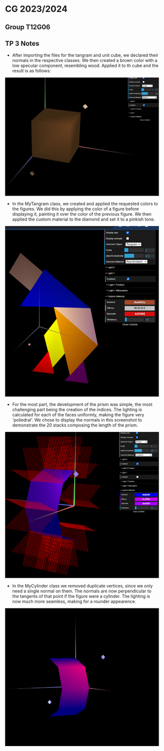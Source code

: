 # CG 2023/2024

## Group T12G06

## TP 3 Notes

- After importing the files for the tangram and unit cube, we declared their normals in the respective classes. We then created a brown color with a low specular component, resembling wood. Applied it to th cube and the result is as follows:

![Screenshot 1](screenshots/cg-t12g06-tp3-1.png)

- In the MyTangram class, we created and applied the requested colors to the figures. We did this by applying the color of a figure before displaying it, painting it over the color of the previous figure. We then applied the custom material to the diamond and set it to a pinkish tone.

![Screenshot 2](screenshots/cg-t12g06-tp3-2.png)

- For the most part, the development of the prism was simple, the most challenging part being the creation of the indices. The lighting is calculated for each of the faces uniformly, making the figure very 'poliedral'. We chose to display the normals in this screenshot to demonstrate the 20 stacks composing the length of the prism.

![Screenshot 3](screenshots/cg-t12g06-tp3-3.png)

- In the MyCylinder class we removed duplicate vertices, since we only need a single normal on them. The normals are now perpendicular to the tangents  of that point if the figure were a cylinder. The lighting is now much more seamless, making for a rounder appearence.

![Screenshot 4](screenshots/cg-t12g06-tp3-4.png)
